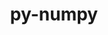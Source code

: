 ---
title: "py-numpy"
layout: cache
categories: [package, develop-2023-09-24]
meta: {"versions": ["1.24.3", "1.24.4", "1.25.2"], "compilers": ["apple-clang@=14.0.0", "cce@=15.0.1", "gcc@=11.1.0", "gcc@=11.3.0", "gcc@=12.1.0", "gcc@=7.5.0", "oneapi@=2023.2.0"], "oss": ["rhel8", "ubuntu18.04", "ubuntu20.04", "ubuntu22.04", "ventura"], "platforms": ["darwin", "linux"], "targets": ["aarch64", "ppc64le", "x86_64", "x86_64_v3", "zen4"], "stacks": ["data-vis-sdk", "e4s", "e4s-cray-rhel", "e4s-oneapi", "e4s-power", "ml-darwin-aarch64-mps", "ml-linux-x86_64-cpu", "ml-linux-x86_64-cuda", "ml-linux-x86_64-rocm", "radiuss", "root", "tutorial"], "num_specs": 33, "num_specs_by_stack": {"ml-darwin-aarch64-mps": 4, "root": 33, "e4s-cray-rhel": 2, "radiuss": 2, "e4s-power": 4, "data-vis-sdk": 2, "e4s-oneapi": 1, "e4s": 5, "ml-linux-x86_64-cuda": 9, "ml-linux-x86_64-cpu": 9, "ml-linux-x86_64-rocm": 8, "tutorial": 1}}
spec_details: [{"hash": "ea2cweuibuocrioteuuxg6acj6ebjtop", "compiler": "apple-clang@=14.0.0", "versions": ["1.25.2"], "os": "ventura", "platform": "darwin", "target": "aarch64", "variants": ["+blas", "build_system=python_pip", "+lapack", "patches=873745d"], "stacks": ["ml-darwin-aarch64-mps", "root"], "size": "-", "tarball": "https://binaries.spack.io/releases/develop-2023-09-24/build_cache/darwin-ventura-aarch64/apple-clang-14.0.0/py-numpy-1.25.2/darwin-ventura-aarch64-apple-clang-14.0.0-py-numpy-1.25.2-ea2cweuibuocrioteuuxg6acj6ebjtop.spack"}, {"hash": "ml64eplflxbknawdrbcjye2cvitjftt3", "compiler": "apple-clang@=14.0.0", "versions": ["1.25.2"], "os": "ventura", "platform": "darwin", "target": "aarch64", "variants": ["+blas", "build_system=python_pip", "+lapack", "patches=873745d"], "stacks": ["ml-darwin-aarch64-mps", "root"], "size": "-", "tarball": "https://binaries.spack.io/releases/develop-2023-09-24/build_cache/darwin-ventura-aarch64/apple-clang-14.0.0/py-numpy-1.25.2/darwin-ventura-aarch64-apple-clang-14.0.0-py-numpy-1.25.2-ml64eplflxbknawdrbcjye2cvitjftt3.spack"}, {"hash": "zzozw36q5bvrmoxax5hbur4oanzur7su", "compiler": "apple-clang@=14.0.0", "versions": ["1.25.2"], "os": "ventura", "platform": "darwin", "target": "aarch64", "variants": ["+blas", "build_system=python_pip", "+lapack", "patches=873745d"], "stacks": ["ml-darwin-aarch64-mps", "root"], "size": "-", "tarball": "https://binaries.spack.io/releases/develop-2023-09-24/build_cache/darwin-ventura-aarch64/apple-clang-14.0.0/py-numpy-1.25.2/darwin-ventura-aarch64-apple-clang-14.0.0-py-numpy-1.25.2-zzozw36q5bvrmoxax5hbur4oanzur7su.spack"}, {"hash": "canjfo6dldlldndifcuhtmtkfwuevglg", "compiler": "apple-clang@=14.0.0", "versions": ["1.25.2"], "os": "ventura", "platform": "darwin", "target": "aarch64", "variants": ["+blas", "build_system=python_pip", "+lapack", "patches=873745d"], "stacks": ["ml-darwin-aarch64-mps", "root"], "size": "-", "tarball": "https://binaries.spack.io/releases/develop-2023-09-24/build_cache/darwin-ventura-aarch64/apple-clang-14.0.0/py-numpy-1.25.2/darwin-ventura-aarch64-apple-clang-14.0.0-py-numpy-1.25.2-canjfo6dldlldndifcuhtmtkfwuevglg.spack"}, {"hash": "7ssjmwmbo24es2xhs4zx5xfk5nfo4i7r", "compiler": "cce@=15.0.1", "versions": ["1.24.4"], "os": "rhel8", "platform": "linux", "target": "zen4", "variants": ["+blas", "build_system=python_pip", "+lapack", "patches=873745d"], "stacks": ["e4s-cray-rhel", "root"], "size": "-", "tarball": "https://binaries.spack.io/releases/develop-2023-09-24/build_cache/linux-rhel8-zen4/cce-15.0.1/py-numpy-1.24.4/linux-rhel8-zen4-cce-15.0.1-py-numpy-1.24.4-7ssjmwmbo24es2xhs4zx5xfk5nfo4i7r.spack"}, {"hash": "62snw36i5lke6riyb26wwhkudeh4nvlg", "compiler": "cce@=15.0.1", "versions": ["1.25.2"], "os": "rhel8", "platform": "linux", "target": "zen4", "variants": ["+blas", "build_system=python_pip", "+lapack", "patches=873745d"], "stacks": ["e4s-cray-rhel", "root"], "size": "-", "tarball": "https://binaries.spack.io/releases/develop-2023-09-24/build_cache/linux-rhel8-zen4/cce-15.0.1/py-numpy-1.25.2/linux-rhel8-zen4-cce-15.0.1-py-numpy-1.25.2-62snw36i5lke6riyb26wwhkudeh4nvlg.spack"}, {"hash": "l3jvsdvoq2smfosl2cw7bag4nvflzx75", "compiler": "gcc@=7.5.0", "versions": ["1.24.4"], "os": "ubuntu18.04", "platform": "linux", "target": "x86_64_v3", "variants": ["+blas", "build_system=python_pip", "+lapack", "patches=873745d"], "stacks": ["radiuss", "root"], "size": "-", "tarball": "https://binaries.spack.io/releases/develop-2023-09-24/build_cache/linux-ubuntu18.04-x86_64_v3/gcc-7.5.0/py-numpy-1.24.4/linux-ubuntu18.04-x86_64_v3-gcc-7.5.0-py-numpy-1.24.4-l3jvsdvoq2smfosl2cw7bag4nvflzx75.spack"}, {"hash": "ifg6n7kii44r25ytzfievhrpr6y2emtu", "compiler": "gcc@=7.5.0", "versions": ["1.25.2"], "os": "ubuntu18.04", "platform": "linux", "target": "x86_64_v3", "variants": ["+blas", "build_system=python_pip", "+lapack", "patches=873745d"], "stacks": ["radiuss", "root"], "size": "-", "tarball": "https://binaries.spack.io/releases/develop-2023-09-24/build_cache/linux-ubuntu18.04-x86_64_v3/gcc-7.5.0/py-numpy-1.25.2/linux-ubuntu18.04-x86_64_v3-gcc-7.5.0-py-numpy-1.25.2-ifg6n7kii44r25ytzfievhrpr6y2emtu.spack"}, {"hash": "q3vhnvsvqu4vndlukvtvjfym6tebub6s", "compiler": "gcc@=11.1.0", "versions": ["1.25.2"], "os": "ubuntu20.04", "platform": "linux", "target": "ppc64le", "variants": ["+blas", "build_system=python_pip", "+lapack", "patches=873745d"], "stacks": ["e4s-power", "root"], "size": "-", "tarball": "https://binaries.spack.io/releases/develop-2023-09-24/build_cache/linux-ubuntu20.04-ppc64le/gcc-11.1.0/py-numpy-1.25.2/linux-ubuntu20.04-ppc64le-gcc-11.1.0-py-numpy-1.25.2-q3vhnvsvqu4vndlukvtvjfym6tebub6s.spack"}, {"hash": "lxhj7htqwndfgzixhrdcki7vygunqswc", "compiler": "gcc@=11.1.0", "versions": ["1.24.4"], "os": "ubuntu20.04", "platform": "linux", "target": "ppc64le", "variants": ["+blas", "build_system=python_pip", "+lapack", "patches=873745d"], "stacks": ["e4s-power", "root"], "size": "-", "tarball": "https://binaries.spack.io/releases/develop-2023-09-24/build_cache/linux-ubuntu20.04-ppc64le/gcc-11.1.0/py-numpy-1.24.4/linux-ubuntu20.04-ppc64le-gcc-11.1.0-py-numpy-1.24.4-lxhj7htqwndfgzixhrdcki7vygunqswc.spack"}, {"hash": "hzuessg5sky23yup6wwzp3q6qmk6cphw", "compiler": "gcc@=11.1.0", "versions": ["1.25.2"], "os": "ubuntu20.04", "platform": "linux", "target": "ppc64le", "variants": ["+blas", "build_system=python_pip", "+lapack", "patches=873745d"], "stacks": ["e4s-power", "root"], "size": "-", "tarball": "https://binaries.spack.io/releases/develop-2023-09-24/build_cache/linux-ubuntu20.04-ppc64le/gcc-11.1.0/py-numpy-1.25.2/linux-ubuntu20.04-ppc64le-gcc-11.1.0-py-numpy-1.25.2-hzuessg5sky23yup6wwzp3q6qmk6cphw.spack"}, {"hash": "ozopwunt7cfwipl4vo6is2fjgppqjk3l", "compiler": "gcc@=11.1.0", "versions": ["1.25.2"], "os": "ubuntu20.04", "platform": "linux", "target": "ppc64le", "variants": ["+blas", "build_system=python_pip", "+lapack", "patches=873745d"], "stacks": ["e4s-power", "root"], "size": "-", "tarball": "https://binaries.spack.io/releases/develop-2023-09-24/build_cache/linux-ubuntu20.04-ppc64le/gcc-11.1.0/py-numpy-1.25.2/linux-ubuntu20.04-ppc64le-gcc-11.1.0-py-numpy-1.25.2-ozopwunt7cfwipl4vo6is2fjgppqjk3l.spack"}, {"hash": "yj7hohhnq5zdtg73vgk23hdoz2r63lqr", "compiler": "gcc@=11.1.0", "versions": ["1.24.4"], "os": "ubuntu20.04", "platform": "linux", "target": "x86_64_v3", "variants": ["+blas", "build_system=python_pip", "+lapack", "patches=873745d"], "stacks": ["root", "data-vis-sdk"], "size": "-", "tarball": "https://binaries.spack.io/releases/develop-2023-09-24/build_cache/linux-ubuntu20.04-x86_64_v3/gcc-11.1.0/py-numpy-1.24.4/linux-ubuntu20.04-x86_64_v3-gcc-11.1.0-py-numpy-1.24.4-yj7hohhnq5zdtg73vgk23hdoz2r63lqr.spack"}, {"hash": "ixsnch5qi2uknwzv4ukuexgwzxxg2g6w", "compiler": "gcc@=11.1.0", "versions": ["1.24.4"], "os": "ubuntu20.04", "platform": "linux", "target": "x86_64_v3", "variants": ["+blas", "build_system=python_pip", "+lapack", "patches=873745d"], "stacks": ["root", "data-vis-sdk"], "size": "-", "tarball": "https://binaries.spack.io/releases/develop-2023-09-24/build_cache/linux-ubuntu20.04-x86_64_v3/gcc-11.1.0/py-numpy-1.24.4/linux-ubuntu20.04-x86_64_v3-gcc-11.1.0-py-numpy-1.24.4-ixsnch5qi2uknwzv4ukuexgwzxxg2g6w.spack"}, {"hash": "qwfviua6uousyiyv7d3eqpwajus6hmmp", "compiler": "oneapi@=2023.2.0", "versions": ["1.24.4"], "os": "ubuntu20.04", "platform": "linux", "target": "x86_64", "variants": ["+blas", "build_system=python_pip", "+lapack", "patches=873745d"], "stacks": ["e4s-oneapi", "root"], "size": "-", "tarball": "https://binaries.spack.io/releases/develop-2023-09-24/build_cache/linux-ubuntu20.04-x86_64/oneapi-2023.2.0/py-numpy-1.24.4/linux-ubuntu20.04-x86_64-oneapi-2023.2.0-py-numpy-1.24.4-qwfviua6uousyiyv7d3eqpwajus6hmmp.spack"}, {"hash": "jletkqivsyjbk3zu73kx2rc2mq6umiwf", "compiler": "gcc@=11.1.0", "versions": ["1.24.4"], "os": "ubuntu20.04", "platform": "linux", "target": "x86_64_v3", "variants": ["+blas", "build_system=python_pip", "+lapack", "patches=873745d"], "stacks": ["e4s", "root"], "size": "-", "tarball": "https://binaries.spack.io/releases/develop-2023-09-24/build_cache/linux-ubuntu20.04-x86_64_v3/gcc-11.1.0/py-numpy-1.24.4/linux-ubuntu20.04-x86_64_v3-gcc-11.1.0-py-numpy-1.24.4-jletkqivsyjbk3zu73kx2rc2mq6umiwf.spack"}, {"hash": "5cci4ucmegg753wjbqn2tygvh5ehg7ck", "compiler": "gcc@=11.1.0", "versions": ["1.25.2"], "os": "ubuntu20.04", "platform": "linux", "target": "x86_64_v3", "variants": ["+blas", "build_system=python_pip", "+lapack", "patches=873745d"], "stacks": ["e4s", "root"], "size": "-", "tarball": "https://binaries.spack.io/releases/develop-2023-09-24/build_cache/linux-ubuntu20.04-x86_64_v3/gcc-11.1.0/py-numpy-1.25.2/linux-ubuntu20.04-x86_64_v3-gcc-11.1.0-py-numpy-1.25.2-5cci4ucmegg753wjbqn2tygvh5ehg7ck.spack"}, {"hash": "fwlpm3ce6f57bi4o3nlkcfifbpauurih", "compiler": "gcc@=11.1.0", "versions": ["1.25.2"], "os": "ubuntu20.04", "platform": "linux", "target": "x86_64_v3", "variants": ["+blas", "build_system=python_pip", "+lapack", "patches=873745d"], "stacks": ["e4s", "root"], "size": "-", "tarball": "https://binaries.spack.io/releases/develop-2023-09-24/build_cache/linux-ubuntu20.04-x86_64_v3/gcc-11.1.0/py-numpy-1.25.2/linux-ubuntu20.04-x86_64_v3-gcc-11.1.0-py-numpy-1.25.2-fwlpm3ce6f57bi4o3nlkcfifbpauurih.spack"}, {"hash": "23scdjk2vw735wufi5q3mhukstfombkc", "compiler": "gcc@=11.1.0", "versions": ["1.25.2"], "os": "ubuntu20.04", "platform": "linux", "target": "x86_64_v3", "variants": ["+blas", "build_system=python_pip", "+lapack", "patches=873745d"], "stacks": ["e4s", "root"], "size": "-", "tarball": "https://binaries.spack.io/releases/develop-2023-09-24/build_cache/linux-ubuntu20.04-x86_64_v3/gcc-11.1.0/py-numpy-1.25.2/linux-ubuntu20.04-x86_64_v3-gcc-11.1.0-py-numpy-1.25.2-23scdjk2vw735wufi5q3mhukstfombkc.spack"}, {"hash": "oyvgkzzvwgkeafjihkgda2gi5yppm3t3", "compiler": "gcc@=11.1.0", "versions": ["1.25.2"], "os": "ubuntu20.04", "platform": "linux", "target": "x86_64_v3", "variants": ["+blas", "build_system=python_pip", "+lapack", "patches=873745d"], "stacks": ["e4s", "root"], "size": "-", "tarball": "https://binaries.spack.io/releases/develop-2023-09-24/build_cache/linux-ubuntu20.04-x86_64_v3/gcc-11.1.0/py-numpy-1.25.2/linux-ubuntu20.04-x86_64_v3-gcc-11.1.0-py-numpy-1.25.2-oyvgkzzvwgkeafjihkgda2gi5yppm3t3.spack"}, {"hash": "ta2rlkvgqy7g642kr6vpwma54ucrv5co", "compiler": "gcc@=11.3.0", "versions": ["1.25.2"], "os": "ubuntu22.04", "platform": "linux", "target": "x86_64_v3", "variants": ["+blas", "build_system=python_pip", "+lapack", "patches=873745d"], "stacks": ["root", "ml-linux-x86_64-cuda"], "size": "-", "tarball": "https://binaries.spack.io/releases/develop-2023-09-24/build_cache/linux-ubuntu22.04-x86_64_v3/gcc-11.3.0/py-numpy-1.25.2/linux-ubuntu22.04-x86_64_v3-gcc-11.3.0-py-numpy-1.25.2-ta2rlkvgqy7g642kr6vpwma54ucrv5co.spack"}, {"hash": "w6xjlzw3ax5tf5x5hqrvi6wvjofb2na5", "compiler": "gcc@=11.3.0", "versions": ["1.25.2"], "os": "ubuntu22.04", "platform": "linux", "target": "x86_64_v3", "variants": ["+blas", "build_system=python_pip", "+lapack", "patches=873745d"], "stacks": ["ml-linux-x86_64-cpu", "ml-linux-x86_64-rocm", "root", "ml-linux-x86_64-cuda"], "size": "-", "tarball": "https://binaries.spack.io/releases/develop-2023-09-24/build_cache/linux-ubuntu22.04-x86_64_v3/gcc-11.3.0/py-numpy-1.25.2/linux-ubuntu22.04-x86_64_v3-gcc-11.3.0-py-numpy-1.25.2-w6xjlzw3ax5tf5x5hqrvi6wvjofb2na5.spack"}, {"hash": "ceof2mmcvodia3mbtzwc4fovdwo7dsyx", "compiler": "gcc@=11.3.0", "versions": ["1.24.4"], "os": "ubuntu22.04", "platform": "linux", "target": "x86_64_v3", "variants": ["+blas", "build_system=python_pip", "+lapack", "patches=873745d"], "stacks": ["ml-linux-x86_64-cpu", "ml-linux-x86_64-rocm", "root", "ml-linux-x86_64-cuda"], "size": "-", "tarball": "https://binaries.spack.io/releases/develop-2023-09-24/build_cache/linux-ubuntu22.04-x86_64_v3/gcc-11.3.0/py-numpy-1.24.4/linux-ubuntu22.04-x86_64_v3-gcc-11.3.0-py-numpy-1.24.4-ceof2mmcvodia3mbtzwc4fovdwo7dsyx.spack"}, {"hash": "o35yo7vrbw643zwoq6zszkw6e65sxt74", "compiler": "gcc@=11.3.0", "versions": ["1.25.2"], "os": "ubuntu22.04", "platform": "linux", "target": "x86_64_v3", "variants": ["+blas", "build_system=python_pip", "+lapack", "patches=873745d"], "stacks": ["root", "ml-linux-x86_64-cuda"], "size": "-", "tarball": "https://binaries.spack.io/releases/develop-2023-09-24/build_cache/linux-ubuntu22.04-x86_64_v3/gcc-11.3.0/py-numpy-1.25.2/linux-ubuntu22.04-x86_64_v3-gcc-11.3.0-py-numpy-1.25.2-o35yo7vrbw643zwoq6zszkw6e65sxt74.spack"}, {"hash": "b2dltgwfef7p3vgpjbf2jvtgu32w5wsn", "compiler": "gcc@=11.3.0", "versions": ["1.25.2"], "os": "ubuntu22.04", "platform": "linux", "target": "x86_64_v3", "variants": ["+blas", "build_system=python_pip", "+lapack", "patches=873745d"], "stacks": ["ml-linux-x86_64-cpu", "root"], "size": "-", "tarball": "https://binaries.spack.io/releases/develop-2023-09-24/build_cache/linux-ubuntu22.04-x86_64_v3/gcc-11.3.0/py-numpy-1.25.2/linux-ubuntu22.04-x86_64_v3-gcc-11.3.0-py-numpy-1.25.2-b2dltgwfef7p3vgpjbf2jvtgu32w5wsn.spack"}, {"hash": "wa6zeiardsdgvml2fehtusth6jotsli7", "compiler": "gcc@=11.3.0", "versions": ["1.24.3"], "os": "ubuntu22.04", "platform": "linux", "target": "x86_64_v3", "variants": ["+blas", "build_system=python_pip", "+lapack", "patches=873745d"], "stacks": ["ml-linux-x86_64-cpu", "ml-linux-x86_64-rocm", "root", "ml-linux-x86_64-cuda"], "size": "-", "tarball": "https://binaries.spack.io/releases/develop-2023-09-24/build_cache/linux-ubuntu22.04-x86_64_v3/gcc-11.3.0/py-numpy-1.24.3/linux-ubuntu22.04-x86_64_v3-gcc-11.3.0-py-numpy-1.24.3-wa6zeiardsdgvml2fehtusth6jotsli7.spack"}, {"hash": "rhsg6o5ahodoo2khlld2vru3dgtcwgxp", "compiler": "gcc@=11.3.0", "versions": ["1.25.2"], "os": "ubuntu22.04", "platform": "linux", "target": "x86_64_v3", "variants": ["+blas", "build_system=python_pip", "+lapack", "patches=873745d"], "stacks": ["ml-linux-x86_64-cpu", "root"], "size": "-", "tarball": "https://binaries.spack.io/releases/develop-2023-09-24/build_cache/linux-ubuntu22.04-x86_64_v3/gcc-11.3.0/py-numpy-1.25.2/linux-ubuntu22.04-x86_64_v3-gcc-11.3.0-py-numpy-1.25.2-rhsg6o5ahodoo2khlld2vru3dgtcwgxp.spack"}, {"hash": "siyj7enii2ta3dgskadskvsk5kbgyk72", "compiler": "gcc@=11.3.0", "versions": ["1.25.2"], "os": "ubuntu22.04", "platform": "linux", "target": "x86_64_v3", "variants": ["+blas", "build_system=python_pip", "+lapack", "patches=873745d"], "stacks": ["ml-linux-x86_64-rocm", "root"], "size": "-", "tarball": "https://binaries.spack.io/releases/develop-2023-09-24/build_cache/linux-ubuntu22.04-x86_64_v3/gcc-11.3.0/py-numpy-1.25.2/linux-ubuntu22.04-x86_64_v3-gcc-11.3.0-py-numpy-1.25.2-siyj7enii2ta3dgskadskvsk5kbgyk72.spack"}, {"hash": "fb5o5cldbdpbhi6arxkmnu4oll2vp46d", "compiler": "gcc@=11.3.0", "versions": ["1.24.3"], "os": "ubuntu22.04", "platform": "linux", "target": "x86_64_v3", "variants": ["+blas", "build_system=python_pip", "+lapack", "patches=873745d"], "stacks": ["ml-linux-x86_64-cpu", "ml-linux-x86_64-rocm", "root", "ml-linux-x86_64-cuda"], "size": "-", "tarball": "https://binaries.spack.io/releases/develop-2023-09-24/build_cache/linux-ubuntu22.04-x86_64_v3/gcc-11.3.0/py-numpy-1.24.3/linux-ubuntu22.04-x86_64_v3-gcc-11.3.0-py-numpy-1.24.3-fb5o5cldbdpbhi6arxkmnu4oll2vp46d.spack"}, {"hash": "rn6vwkqjuxcog3paif43ayukcf4jdqq3", "compiler": "gcc@=11.3.0", "versions": ["1.25.2"], "os": "ubuntu22.04", "platform": "linux", "target": "x86_64_v3", "variants": ["+blas", "build_system=python_pip", "+lapack", "patches=873745d"], "stacks": ["ml-linux-x86_64-cpu", "ml-linux-x86_64-rocm", "root", "ml-linux-x86_64-cuda"], "size": "-", "tarball": "https://binaries.spack.io/releases/develop-2023-09-24/build_cache/linux-ubuntu22.04-x86_64_v3/gcc-11.3.0/py-numpy-1.25.2/linux-ubuntu22.04-x86_64_v3-gcc-11.3.0-py-numpy-1.25.2-rn6vwkqjuxcog3paif43ayukcf4jdqq3.spack"}, {"hash": "scj6cyioijb2x4tijs2m4fqr5hrjqtfk", "compiler": "gcc@=11.3.0", "versions": ["1.25.2"], "os": "ubuntu22.04", "platform": "linux", "target": "x86_64_v3", "variants": ["+blas", "build_system=python_pip", "+lapack", "patches=873745d"], "stacks": ["ml-linux-x86_64-cpu", "ml-linux-x86_64-rocm", "root", "ml-linux-x86_64-cuda"], "size": "-", "tarball": "https://binaries.spack.io/releases/develop-2023-09-24/build_cache/linux-ubuntu22.04-x86_64_v3/gcc-11.3.0/py-numpy-1.25.2/linux-ubuntu22.04-x86_64_v3-gcc-11.3.0-py-numpy-1.25.2-scj6cyioijb2x4tijs2m4fqr5hrjqtfk.spack"}, {"hash": "x3ycqtzumub2rgshnkl46fz3mribrt67", "compiler": "gcc@=11.3.0", "versions": ["1.25.2"], "os": "ubuntu22.04", "platform": "linux", "target": "x86_64_v3", "variants": ["+blas", "build_system=python_pip", "+lapack", "patches=873745d"], "stacks": ["ml-linux-x86_64-cpu", "ml-linux-x86_64-rocm", "root", "ml-linux-x86_64-cuda"], "size": "-", "tarball": "https://binaries.spack.io/releases/develop-2023-09-24/build_cache/linux-ubuntu22.04-x86_64_v3/gcc-11.3.0/py-numpy-1.25.2/linux-ubuntu22.04-x86_64_v3-gcc-11.3.0-py-numpy-1.25.2-x3ycqtzumub2rgshnkl46fz3mribrt67.spack"}, {"hash": "lionqufr3ydjh7rnhi3ubfroks6tznnr", "compiler": "gcc@=12.1.0", "versions": ["1.25.2"], "os": "ubuntu22.04", "platform": "linux", "target": "x86_64_v3", "variants": ["+blas", "build_system=python_pip", "+lapack", "patches=873745d"], "stacks": ["tutorial", "root"], "size": "-", "tarball": "https://binaries.spack.io/releases/develop-2023-09-24/build_cache/linux-ubuntu22.04-x86_64_v3/gcc-12.1.0/py-numpy-1.25.2/linux-ubuntu22.04-x86_64_v3-gcc-12.1.0-py-numpy-1.25.2-lionqufr3ydjh7rnhi3ubfroks6tznnr.spack"}]
---
